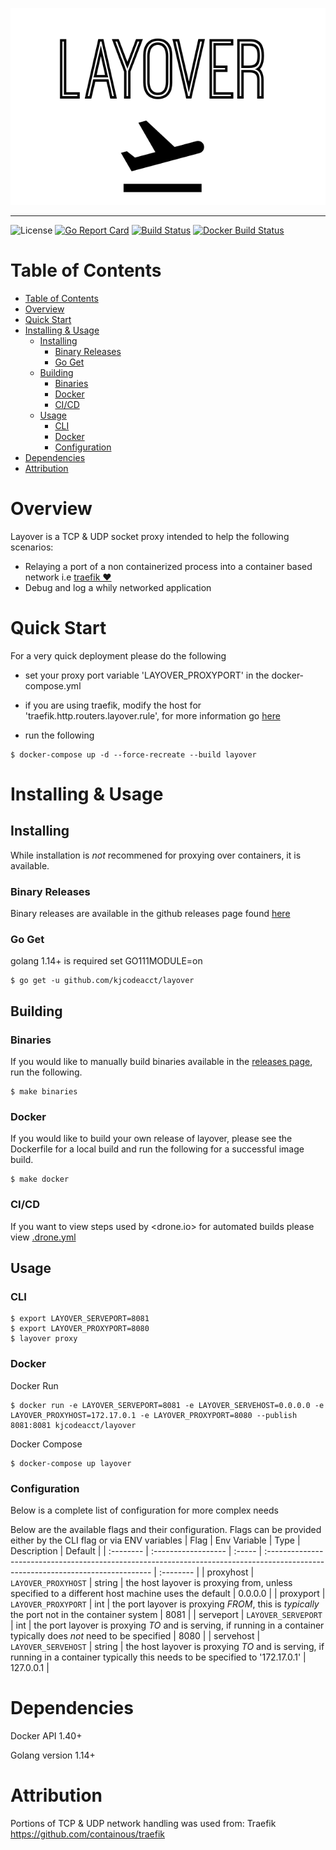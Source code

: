 ![Layover](./assets/layover.png)

---
![License](https://img.shields.io/github/license/kjcodeacct/layover)
[![Go Report Card](https://goreportcard.com/badge/github.com/kjcodeacct/layover)](https://goreportcard.com/report/github.com/kjcodeacct/layover)
[![Build Status](https://cloud.drone.io/api/badges/kjcodeacct/layover/status.svg)](https://cloud.drone.io/kjcodeacct/layover)
[![Docker Build Status](https://img.shields.io/docker/v/kjcodeacct/layover?label=docker%20hub&logo=docker)](https://hub.docker.com/r/kjcodeacct/layover)


# Table of Contents

- [Table of Contents](#table-of-contents)
- [Overview](#overview)
- [Quick Start](#quick-start)
- [Installing & Usage](#installing--usage)
	- [Installing](#installing)
		- [Binary Releases](#binary-releases)
		- [Go Get](#go-get)
	- [Building](#building)
		- [Binaries](#binaries)
		- [Docker](#docker)
		- [CI/CD](#cicd)
	- [Usage](#usage)
		- [CLI](#cli)
		- [Docker](#docker-1)
		- [Configuration](#configuration)
- [Dependencies](#dependencies)
- [Attribution](#attribution)

# Overview
Layover is a TCP & UDP socket proxy intended to help the following scenarios:

* Relaying a port of a non containerized process into a container based network i.e [traefik ❤️](https://github.com/containous/traefik)
* Debug and log a whily networked application

# Quick Start
For a very quick deployment please do the following
* set your proxy port variable 'LAYOVER_PROXYPORT' in the docker-compose.yml
* if you are using traefik, modify the host for 'traefik.http.routers.layover.rule', for more information
go [here](https://docs.traefik.io/user-guides/docker-compose/basic-example/)

* run the following
```
$ docker-compose up -d --force-recreate --build layover
```

# Installing & Usage

## Installing
While installation is *not* recommened for proxying over containers, it is available.

### Binary Releases
Binary releases are available in the github releases page found [here](https://github.com/kjcodeacct/layover/releases)

### Go Get
golang 1.14+ is required
set GO111MODULE=on

```
$ go get -u github.com/kjcodeacct/layover
```

## Building


### Binaries
If you would like to manually build binaries available in the [releases page](https://github.com/kjcodeacct/layover/releases), run the following.
```
$ make binaries
```

### Docker
If you would like to build your own release of layover, please see the Dockerfile for a local build
and run the following for a successful image build.

```
$ make docker
```

### CI/CD
If you want to view steps used by <drone.io> for automated builds please view [.drone.yml](.drone.yml)

## Usage

### CLI
```
$ export LAYOVER_SERVEPORT=8081
$ export LAYOVER_PROXYPORT=8080
$ layover proxy
```

### Docker

Docker Run
```
$ docker run -e LAYOVER_SERVEPORT=8081 -e LAYOVER_SERVEHOST=0.0.0.0 -e LAYOVER_PROXYHOST=172.17.0.1 -e LAYOVER_PROXYPORT=8080 --publish 8081:8081 kjcodeacct/layover
```

Docker Compose
```
$ docker-compose up layover
```

### Configuration
Below is a complete list of configuration for more complex needs

Below are the available flags and their configuration.
Flags can be provided either by the CLI flag or via ENV variables
| Flag      | Env Variable        | Type   | Description                                                                                                                      | Default   |
| :-------- | :------------------ | :----- | :------------------------------------------------------------------------------------------------------------------------------- | :-------- |
| proxyhost | `LAYOVER_PROXYHOST` | string | the host layover is proxying from, unless specified to a different host machine uses the default                                 | 0.0.0.0   |
| proxyport | `LAYOVER_PROXYPORT` | int    | the port layover is proxying *FROM*, this is *typically* the port not in the container system                                    | 8081      |
| serveport | `LAYOVER_SERVEPORT` | int    | the port layover is proxying *TO* and is serving, if running in a container typically does *not* need to be specified            | 8080      |
| servehost | `LAYOVER_SERVEHOST` | string | the host layover is proxying *TO* and is serving, if running in a container typically this needs to be specified to '172.17.0.1' | 127.0.0.1 |

# Dependencies
Docker API 1.40+

Golang version 1.14+

# Attribution
Portions of TCP & UDP network handling was used from:
Traefik <https://github.com/containous/traefik>